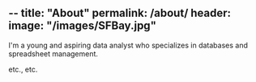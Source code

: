 --
title: "About"
permalink: /about/
header:
  image: "/images/SFBay.jpg"
--

I'm a young and aspiring data analyst who specializes in databases and spreadsheet management.

etc., etc.
